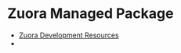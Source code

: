 # Zuora Managed Package

* [Zuora Development Resources](https://knowledgecenter.zuora.com/CA_Commerce/I_Development_Resources)
* 
